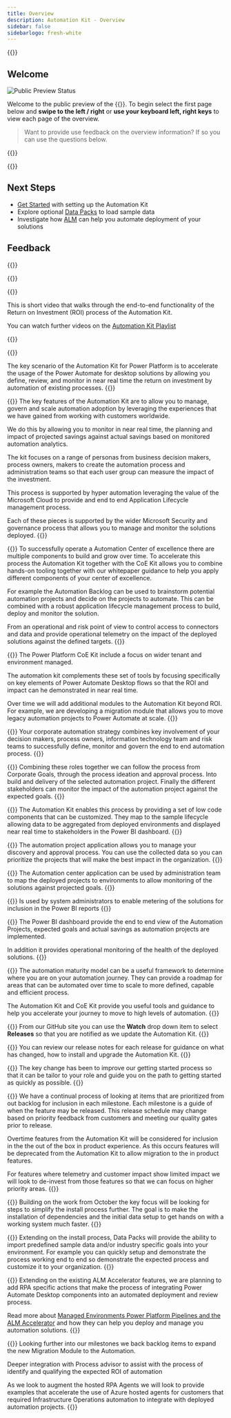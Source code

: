 ```yaml
---
title: Overview
description: Automation Kit - Overview
sidebar: false
sidebarlogo: fresh-white
---
```


<div class="optional">

{{<toc>}}

## Welcome

![Public Preview Status](/images/illustrations/status-public-preview.svg)

Welcome to the public preview of the {{<product-name>}}. To begin select the first page below and **swipe to the left / right** or **use your keyboard left, right keys** to view each page of the overview.

> Want to provide use feedback on the overview information? If so you can use the questions below.

</div>

{{<presentation slides="0,1,2,3,4,5,6,7,8,9,10,11,12,13,14,15,16,17,18,19,20">}}

<div class="optional">

{{<presentationStyles>}}

## Next Steps

- [Get Started](/get-started) with setting up the Automation Kit
- Explore optional [Data Packs](/features/datapacks) to load sample data
- Investigate how [ALM](/features/alm) can help you automate deployment of your solutions

## Feedback

{{<questions name="/content/en-us/overview.json" completed="Thank you for providing feedback" showNavigationButtons=false >}}

</div>

{{<slideStyles>}}

{{<slide id="slide0" audio="" description="Overview Video" video="VNC0PWBTRwA">}}

This is short video that walks through the end-to-end functionality of the Return on Investment (ROI) process of the Automation Kit.

You can watch further videos on the [Automation Kit Playlist](https://www.youtube.com/playlist?list=PLi9EhCY4z99VlRg4j7D1Or6XfXbUcEWZy)

{{</slide>}}

{{<slide  id="slide1" audio="overview/Slide01.mp3" description="Automation Kit Overview" image="overview/Slide01.SVG" >}}

The key scenario of the Automation Kit for Power Platform is to accelerate the usage of the Power Automate for desktop solutions by allowing you define, review, and monitor in near real time the return on investment by automation of existing processes.
{{</slide>}}

{{<slide  id="slide2" audio="overview/Slide02.mp3" description="Automation Kit Features" image="overview/Slide02.SVG" >}}
The key features of the Automation Kit are to allow you to manage, govern and scale automation adoption by leveraging the experiences that we have gained from working with customers worldwide.

We do this by allowing you to monitor in near real time, the planning and impact of projected savings against actual savings based on monitored automation analytics.

The kit focuses on a range of personas from business decision makers, process owners, makers to create the automation process and administration teams so that each user group can measure the impact of the investment.

This process is supported by hyper automation leveraging the value of the Microsoft Cloud to provide and end to end Application Lifecycle management process.

Each of these pieces is supported by the wider Microsoft Security and governance process that allows you to manage and monitor the solutions deployed.
{{</slide>}}

{{<slide  id="slide3" audio="overview/Slide03.mp3" description="Automation Center of Excellence Overview" image="overview/Slide03.SVG" >}}
To successfully operate a Automation Center of excellence there are multiple components to build and grow over time. To accelerate this process the Automation Kit together with the CoE Kit allows you to combine hands-on tooling together with our whitepaper guidance to help you apply different components of your center of excellence.

For example the Automation Backlog can be used to brainstorm potential automation projects and decide on the projects to automate. This can be combined with a robust application lifecycle management process to build, deploy and monitor the solution.

From an operational and risk point of view to control access to connectors and data and provide operational telemetry on the impact of the deployed solutions against the defined targets.
{{</slide>}}

{{<slide  id="slide4" audio="overview/Slide04.mp3" description="Automation Kit vs CoE Kit" image="overview/Slide04.SVG" >}}
The Power Platform CoE Kit include a focus on wider tenant and environment managed.

The automation kit complements these set of tools by focusing specifically on key elements of Power Automate Desktop flows so that the ROI and impact can he demonstrated in near real time.

Over time we will add additional modules to the Automation Kit beyond ROI. For example, we are developing a migration module that allows you to move legacy automation projects to Power Automate at scale.
{{</slide>}}

{{<slide  id="slide5" audio="overview/Slide05.mp3" description="Corporate Automation Strategy" image="overview/Slide05.SVG" >}}
Your corporate automation strategy combines key involvement of your decision makers, process owners, information technology team and risk teams to successfully define, monitor and govern the end to end automation process.
{{</slide>}}

{{<slide  id="slide6" audio="overview/Slide06.mp3" description="Corporate Automation Strategy" image="overview/Slide06.SVG" >}}
Combining these roles together we can follow the process from Corporate Goals, through the process ideation and approval process. Into build and delivery of the selected automation project. Finally the different stakeholders can monitor the impact of the automation project against the expected goals.
{{</slide>}}

{{<slide  id="slide7" audio="overview/Slide07.mp3" description="Leveraging Automation Kit" image="overview/Slide07.SVG" >}}
The Automation Kit enables this process by providing a set of low code components that can be customized. They map to the sample lifecycle allowing data to be aggregated from deployed environments and displayed near real time to stakeholders in the Power BI dashboard.
{{</slide>}}

{{<slide  id="slide8" audio="overview/Slide08.mp3" description="Automation Projects" image="overview/Slide08.SVG" >}}
The automation project application allows you to manage your discovery and approval process. You can use the collected data so you can prioritize the projects that will make the best impact in the organization.
{{</slide>}}

{{<slide  id="slide9" audio="overview/Slide09.mp3" description="Automation Center" image="overview/Slide09.SVG" >}}
The Automation center application can be used by administration team to map the deployed projects to environments to allow monitoring of the solutions against projected goals.
{{</slide>}}

{{<slide  id="slide10" audio="overview/Slide10.mp3" description="Automation Solution Manager" image="overview/Slide10.SVG" >}}
Is used by system administrators to enable metering of the solutions for inclusion in the Power BI reports
{{</slide>}}

{{<slide  id="slide11" audio="overview/Slide11.mp3" description="Power BI Dashboard" image="overview/Slide11.SVG" >}}
The Power BI dashboard provide the end to end view of the Automation Projects, expected goals and actual savings as automation projects are implemented.

In addition it provides operational monitoring of the health of the deployed solutions.
{{</slide>}}

{{<slide  id="slide12" audio="overview/Slide12.mp3" description="Automation Maturity Model" image="overview/Slide12.SVG" >}}
The automation maturity model can be a useful framework to determine where you are on your automation journey. They can provide a roadmap for areas that can be automated over time to scale to more defined, capable and efficient process.

The Automation Kit and CoE Kit provide you useful tools and guidance to help you accelerate your journey to move to high levels of automation.
{{</slide>}}

{{<slide  id="slide13" audio="overview/Slide13.mp3" description="Monitor Automation Kit Releases" image="overview/Slide13.SVG" >}}
From our GitHub site you can use the **Watch** drop down item to select **Releases** so that you are notified as we update the Automation Kit.
{{</slide>}}

{{<slide  id="slide14" audio="overview/Slide14.mp3" description="Automation Kit Release" image="overview/Slide14-Nov2022.SVG" >}}
You can review our release notes for each release for guidance on what has changed, how to install and upgrade the Automation Kit.
{{</slide>}}

{{<slide  id="slide15" audio="overview/Slide15.mp3" description="Automation Kit Getting Started" image="overview/Slide15.SVG" >}}
The key change has been to improve our getting started process so that it can be tailor to your role and guide you on the path to getting started as quickly as possible.
{{</slide>}}

{{<slide  id="slide16" audio="overview/Slide16.mp3" description="What's Next" image="overview/Slide16.SVG" >}}
We have a continual process of looking at items that are prioritized from out backlog for inclusion in each milestone. Each milestone is a guide of when the feature may be released. This release schedule may change based on priority feedback from customers and meeting our quality gates prior to release.

Overtime features from the Automation Kit will be considered for inclusion in the the out of the box in product experience. As this occurs features will be deprecated from the Automation Kit to allow migration to the in product features.

For features where telemetry and customer impact show limited impact we will look to de-invest from those features so that we can focus on higher priority areas.
{{</slide>}}

{{<slide  id="slide17" audio="overview/Slide17.mp3" description="Simplifying the Install Process" image="overview/Slide17.SVG" >}}
Building on the work from October the key focus will be looking for steps to simplify the install process further. The goal is to make the installation of dependencies and the initial data setup to get hands on with a working system much faster.
{{</slide>}}

{{<slide  id="slide18" audio="overview/Slide18.mp3" description="Sample Data" image="overview/Slide18.SVG" >}}
Extending on the install process, Data Packs will provide the ability to import predefined sample data and/or industry specific goals into your environment. For example you can quickly setup and demonstrate the process working end to end so demonstrate the expected process and customize it to your organization.
{{</slide>}}

{{<slide  id="slide19" audio="overview/Slide19.mp3" description="End to end ALM" image="overview/Slide19.SVG" >}}
Extending on the existing ALM Accelerator features, we are planning to add RPA specific actions that make the process of integrating Power Automate Desktop components into an automated deployment and review process.

Read more about [Managed Environments Power Platform Pipelines and the ALM Accelerator](/features/alm) and how they can help you deploy and manage you automation solutions.
{{</slide>}}

{{<slide  id="slide20" audio="overview/Slide20.mp3" description="Futures" image="overview/Slide20.SVG" >}}
Looking further into our milestones we back backlog items to expand the new Migration Module to the Automation.

Deeper integration with Process advisor to assist with the process of identify and qualifying the expected ROI of automation

As we look to augment the hosted RPA Agents we will look to provide examples that accelerate the use of Azure hosted agents for customers that required Infrastructure Operations automation to integrate with deployed automation projects.
{{</slide>}}
